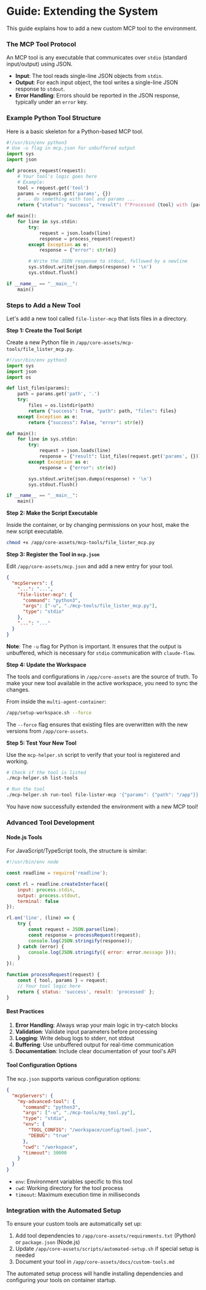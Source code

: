 # Guide: Extending the System

This guide explains how to add a new custom MCP tool to the environment.

### The MCP Tool Protocol

An MCP tool is any executable that communicates over `stdio` (standard input/output) using JSON.

-   **Input**: The tool reads single-line JSON objects from `stdin`.
-   **Output**: For each input object, the tool writes a single-line JSON response to `stdout`.
-   **Error Handling**: Errors should be reported in the JSON response, typically under an `error` key.

### Example Python Tool Structure

Here is a basic skeleton for a Python-based MCP tool.

```python
#!/usr/bin/env python3
# Use -u flag in mcp.json for unbuffered output
import sys
import json

def process_request(request):
    # Your tool's logic goes here
    # Example:
    tool = request.get('tool')
    params = request.get('params', {})
    # ... do something with tool and params ...
    return {"status": "success", "result": f"Processed {tool} with {params}"}

def main():
    for line in sys.stdin:
        try:
            request = json.loads(line)
            response = process_request(request)
        except Exception as e:
            response = {"error": str(e)}

        # Write the JSON response to stdout, followed by a newline
        sys.stdout.write(json.dumps(response) + '\n')
        sys.stdout.flush()

if __name__ == "__main__":
    main()
```

### Steps to Add a New Tool

Let's add a new tool called `file-lister-mcp` that lists files in a directory.

**Step 1: Create the Tool Script**

Create a new Python file in `/app/core-assets/mcp-tools/file_lister_mcp.py`.

```python
#!/usr/bin/env python3
import sys
import json
import os

def list_files(params):
    path = params.get('path', '.')
    try:
        files = os.listdir(path)
        return {"success": True, "path": path, "files": files}
    except Exception as e:
        return {"success": False, "error": str(e)}

def main():
    for line in sys.stdin:
        try:
            request = json.loads(line)
            response = {"result": list_files(request.get('params', {}))}
        except Exception as e:
            response = {"error": str(e)}

        sys.stdout.write(json.dumps(response) + '\n')
        sys.stdout.flush()

if __name__ == "__main__":
    main()
```

**Step 2: Make the Script Executable**

Inside the container, or by changing permissions on your host, make the new script executable.

```bash
chmod +x /app/core-assets/mcp-tools/file_lister_mcp.py
```

**Step 3: Register the Tool in `mcp.json`**

Edit `/app/core-assets/mcp.json` and add a new entry for your tool.

```json
{
  "mcpServers": {
    "...": "...",
    "file-lister-mcp": {
      "command": "python3",
      "args": ["-u", "./mcp-tools/file_lister_mcp.py"],
      "type": "stdio"
    },
    "...": "..."
  }
}
```
**Note**: The `-u` flag for Python is important. It ensures that the output is unbuffered, which is necessary for `stdio` communication with `claude-flow`.

**Step 4: Update the Workspace**

The tools and configurations in `/app/core-assets` are the source of truth. To make your new tool available in the active workspace, you need to sync the changes.

From inside the `multi-agent-container`:
```bash
/app/setup-workspace.sh --force
```
The `--force` flag ensures that existing files are overwritten with the new versions from `/app/core-assets`.

**Step 5: Test Your New Tool**

Use the `mcp-helper.sh` script to verify that your tool is registered and working.

```bash
# Check if the tool is listed
./mcp-helper.sh list-tools

# Run the tool
./mcp-helper.sh run-tool file-lister-mcp '{"params": {"path": "/app"}}'
```

You have now successfully extended the environment with a new MCP tool!

### Advanced Tool Development

#### Node.js Tools

For JavaScript/TypeScript tools, the structure is similar:

```javascript
#!/usr/bin/env node

const readline = require('readline');

const rl = readline.createInterface({
    input: process.stdin,
    output: process.stdout,
    terminal: false
});

rl.on('line', (line) => {
    try {
        const request = JSON.parse(line);
        const response = processRequest(request);
        console.log(JSON.stringify(response));
    } catch (error) {
        console.log(JSON.stringify({ error: error.message }));
    }
});

function processRequest(request) {
    const { tool, params } = request;
    // Your tool logic here
    return { status: 'success', result: 'processed' };
}
```

#### Best Practices

1. **Error Handling**: Always wrap your main logic in try-catch blocks
2. **Validation**: Validate input parameters before processing
3. **Logging**: Write debug logs to stderr, not stdout
4. **Buffering**: Use unbuffered output for real-time communication
5. **Documentation**: Include clear documentation of your tool's API

#### Tool Configuration Options

The `mcp.json` supports various configuration options:

```json
{
  "mcpServers": {
    "my-advanced-tool": {
      "command": "python3",
      "args": ["-u", "./mcp-tools/my_tool.py"],
      "type": "stdio",
      "env": {
        "TOOL_CONFIG": "/workspace/config/tool.json",
        "DEBUG": "true"
      },
      "cwd": "/workspace",
      "timeout": 30000
    }
  }
}
```

- `env`: Environment variables specific to this tool
- `cwd`: Working directory for the tool process
- `timeout`: Maximum execution time in milliseconds

### Integration with the Automated Setup

To ensure your custom tools are automatically set up:

1. Add tool dependencies to `/app/core-assets/requirements.txt` (Python) or `package.json` (Node.js)
2. Update `/app/core-assets/scripts/automated-setup.sh` if special setup is needed
3. Document your tool in `/app/core-assets/docs/custom-tools.md`

The automated setup process will handle installing dependencies and configuring your tools on container startup.